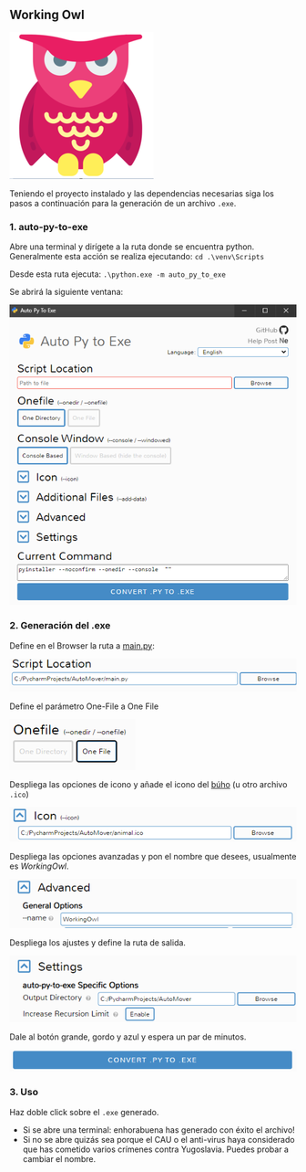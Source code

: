 ## Working Owl

![working_owl.png](images/workingowl.png)

Teniendo el proyecto instalado y las dependencias necesarias siga los pasos a continuación para la generación de un 
archivo `.exe`.

### 1. auto-py-to-exe

Abre una terminal y dirígete a la ruta donde se encuentra python. 
Generalmente esta acción se realiza ejecutando: `cd .\venv\Scripts`

Desde esta ruta ejecuta: `.\python.exe -m auto_py_to_exe`

Se abrirá la siguiente ventana:

![auto_py_to_exe.png](images/auto_py_to_exe.png)

### 2. Generación del .exe

Define en el Browser la ruta a [main.py](main.py):

![Browse_py.png](images/Browse_py.png)

Define el parámetro One-File a One File

![one_file.png](images/one_file.png)

Despliega las opciones de icono y añade el icono del [búho](animal.ico) (u otro archivo `.ico`)

![add_icon.png](images/add_icon.png)

Despliega las opciones avanzadas y pon el nombre que desees, usualmente es *WorkingOwl*.

![name.png](images/name.png)

Despliega los ajustes y define la ruta de salida.

![output_dir .png](images/output_dir.png)

Dale al botón grande, gordo y azul y espera un par de minutos.

![convert.png](images/convert.png)

### 3. Uso

Haz doble click sobre el `.exe` generado. 

- Si se abre una terminal: enhorabuena has generado con éxito el archivo!
- Si no se abre quizás sea porque el CAU o el anti-virus haya considerado que has cometido varios crímenes contra Yugoslavia. Puedes probar a cambiar el nombre.


